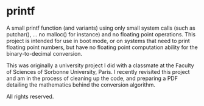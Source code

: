 # printf
A small printf function (and variants) using only small system calls (such as putchar(), ... no malloc() for instance) and no floating point operations. This project is intended for use in boot mode, or on systems that need to print floating point numbers, but have no floating point computation ability for the binary-to-decimal conversion.

This was originally a university project I did with a classmate at the Faculty of Sciences of Sorbonne University, Paris.
I recently revisited this project and am in the process of cleaning up the code, and preparing a PDF detailing the mathematics behind the conversion algorithm.

All rights reserved.

